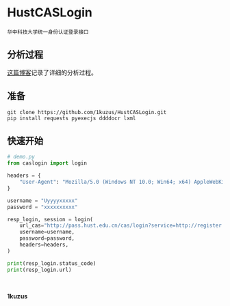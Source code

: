 # HustCASLogin
`华中科技大学统一身份认证登录接口`

## 分析过程
[这篇博客](https://1kuzus.github.io/23d/hust-cas-login/)记录了详细的分析过程。

## 准备
```
git clone https://github.com/1kuzus/HustCASLogin.git
pip install requests pyexecjs ddddocr lxml
```

## 快速开始
```python
# demo.py
from caslogin import login

headers = {
    "User-Agent": "Mozilla/5.0 (Windows NT 10.0; Win64; x64) AppleWebKit/537.36 (KHTML, like Gecko) Chrome/118.0.0.0 Safari/537.36",
}

username = "Uyyyyxxxxx"
password = "xxxxxxxxxx"

resp_login, session = login(
    url_cas="http://pass.hust.edu.cn/cas/login?service=http://register.hust.edu.cn/caslogin",
    username=username,
    password=password,
    headers=headers,
)

print(resp_login.status_code)
print(resp_login.url)
```

<br/>

**1kuzus**
